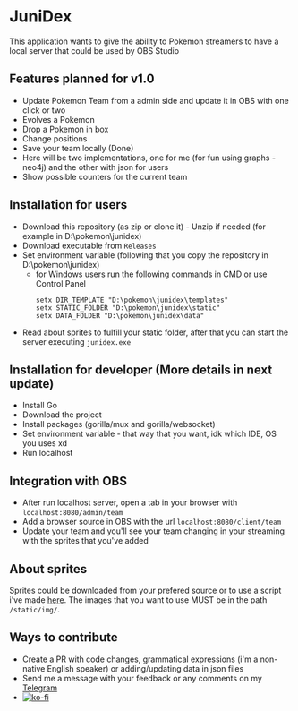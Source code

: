 # JuniDex

This application wants to give the ability to Pokemon streamers to have a local server that could be used by OBS Studio

## Features planned for v1.0

- Update Pokemon Team from a admin side and update it in OBS with one click or two
 - Evolves a Pokemon
 - Drop a Pokemon in box
 - Change positions
- Save your team locally (Done)
 - Here will be two implementations, one for me (for fun using graphs - neo4j) and the other with json for users
- Show possible counters for the current team

## Installation for users
- Download this repository (as zip or clone it) - Unzip if needed (for example in D:\pokemon\junidex)
- Download executable from `Releases`
- Set environment variable (following that you copy the repository in D:\pokemon\junidex)
    - for Windows users run the following commands in CMD or use Control Panel
        ```
        setx DIR_TEMPLATE "D:\pokemon\junidex\templates"
        setx STATIC_FOLDER "D:\pokemon\junidex\static"
        setx DATA_FOLDER "D:\pokemon\junidex\data"
        ```
- Read about sprites to fulfill your static folder, after that you can start the server executing `junidex.exe`

## Installation for developer (More details in next update)
- Install Go
- Download the project
- Install packages (gorilla/mux and gorilla/websocket)
- Set environment variable - that way that you want, idk which IDE, OS you uses xd
- Run localhost

## Integration with OBS
- After run localhost server, open a tab in your browser with `localhost:8080/admin/team`
- Add a browser source in OBS with the url `localhost:8080/client/team`
- Update your team and you'll see your team changing in your streaming with the sprites that you've added

## About sprites
Sprites could be downloaded from your prefered source or to use a script i've made [here](https://github.com/JuniorZavaleta/junidex-scrapper). The images that you want to use MUST be in the path `/static/img/`.

## Ways to contribute
- Create a PR with code changes, grammatical expressions (i'm a non-native English speaker) or adding/updating data in json files
- Send me a message with your feedback or any comments on my [Telegram](https://t.me/JuniorZavaleta)
- [![ko-fi](https://ko-fi.com/img/githubbutton_sm.svg)](https://ko-fi.com/Y8Y338J3F)
